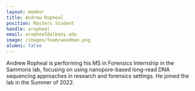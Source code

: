```yaml
---
layout: member
title: Andrew Ropheal
position: Masters Student
handle: aropheal
email: aropheal@albany.edu
image: /images/team/woodman.png
alumni: false
---
```


Andrew Ropheal is performing his MS in Forensics Internship in the Sammons lab, focusing on using nanopore-based long-read DNA sequencing approaches in research and forensics settings. He joined the lab in the Summer of 2022.  
